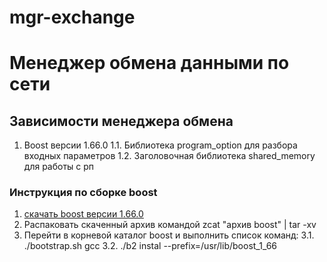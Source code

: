 # mgr-exchange
# Менеджер обмена данными по сети #

## Зависимости менеджера обмена ##

1. Boost версии 1.66.0 
1.1. Библиотека program_option для разбора входных параметров
1.2. Заголовочная библиотека shared_memory для работы с рп


### Инструкция по сборке boost 
1. [скачать boost версии 1.66.0]( http://www.boost.org/users/history/version_1_66_0.html)
2. Распаковать скаченный архив командой zcat "архив boost" | tar -xv
3. Перейти в корневой каталог boost и выполнить список команд:
3.1. ./bootstrap.sh gcc
3.2. ./b2 instal --prefix=/usr/lib/boost_1_66
